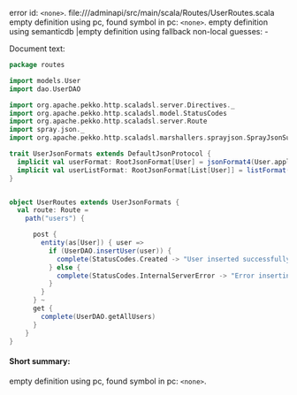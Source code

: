 error id: `<none>`.
file://<WORKSPACE>/adminapi/src/main/scala/Routes/UserRoutes.scala
empty definition using pc, found symbol in pc: `<none>`.
empty definition using semanticdb
|empty definition using fallback
non-local guesses:
	 -

Document text:

```scala
package routes

import models.User
import dao.UserDAO

import org.apache.pekko.http.scaladsl.server.Directives._
import org.apache.pekko.http.scaladsl.model.StatusCodes
import org.apache.pekko.http.scaladsl.server.Route
import spray.json._
import org.apache.pekko.http.scaladsl.marshallers.sprayjson.SprayJsonSupport._

trait UserJsonFormats extends DefaultJsonProtocol {
  implicit val userFormat: RootJsonFormat[User] = jsonFormat4(User.apply)
  implicit val userListFormat: RootJsonFormat[List[User]] = listFormat(userFormat)
}


object UserRoutes extends UserJsonFormats {
  val route: Route =
    path("users") {

      post {
        entity(as[User]) { user =>
          if (UserDAO.insertUser(user)) {
            complete(StatusCodes.Created -> "User inserted successfully")
          } else {
            complete(StatusCodes.InternalServerError -> "Error inserting user")
          }
        }
      } ~
      get {
        complete(UserDAO.getAllUsers)
      }
    }
}
```

#### Short summary: 

empty definition using pc, found symbol in pc: `<none>`.